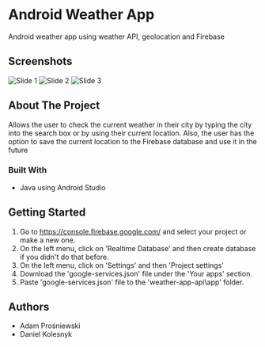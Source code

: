 
# Android Weather App

Android weather app using weather API, geolocation and Firebase


<!-- ABOUT THE PROJECT -->

## Screenshots
![Slide 1](https://i.postimg.cc/SRGDbyPY/Screenshot-20220527-144418.png)
![Slide 2](https://i.postimg.cc/6pqzFxfT/Screenshot-20220527-144444.png)
![Slide 3](https://i.postimg.cc/sx34ck2j/Screenshot-20220527-144530.png)
## About The Project

Allows the user to check the current weather in their city by typing the city into the search box or by using their current location. Also, the user has the option to save the current location to the Firebase database and use it in the future





### Built With

- Java using Android Studio






## Getting Started

1. Go to https://console.firebase.google.com/ and select your project or make a new one.
2. On the left menu, click on 'Realtime Database' and then create database if you didn't do that before.
4. On the left menu, click on 'Settings' and then 'Project settings'
5. Download the 'google-services.json' file under the 'Your apps' section.
6. Paste 'google-services.json' file to the 'weather-app-api\app' folder.

<!-- CONTRIBUTING -->





## Authors
- Adam Prośniewski
- Daniel Kolesnyk
